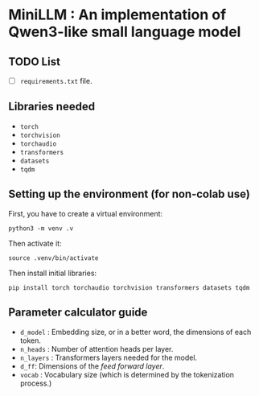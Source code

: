 # MiniLLM : An implementation of Qwen3-like small language model

## TODO List 

- [ ] `requirements.txt` file.

## Libraries needed

* `torch`
* `torchvision`
* `torchaudio`
* `transformers`
* `datasets`
* `tqdm`

## Setting up the environment (for non-colab use)

First, you have to create a virtual environment:

```
python3 -m venv .v 
```

Then activate it:

```
source .venv/bin/activate
```

Then install initial libraries: 

```
pip install torch torchaudio torchvision transformers datasets tqdm
```


## Parameter calculator guide 

* `d_model` : Embedding size, or in a better word, the dimensions of each token.
* `n_heads` : Number of attention heads per layer.
* `n_layers` : Transformers layers needed for the model. 
* `d_ff`: Dimensions of the _feed forward layer_.
* `vocab` : Vocabulary size (which is determined by the tokenization process.)